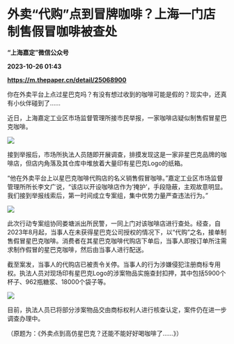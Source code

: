 # 外卖“代购”点到冒牌咖啡？上海一门店制售假冒咖啡被查处
**“上海嘉定”微信公众号**

**2023-10-26 01:43**

**https://m.thepaper.cn/detail/25068900**

你在外卖平台上点过星巴克吗？有没有想过收到的咖啡可能是假的？现实中，还真有小伙伴碰到了……

近日，上海嘉定工业区市场监督管理所接市民举报，一家咖啡店疑似制售假冒星巴克咖啡。

![](https://imagecloud.thepaper.cn/thepaper/image/275/715/529.jpg)

接到举报后，市场所执法人员随即开展调查，排摸发现这是一家非星巴克品牌的咖啡店，但店内角落及其仓库中堆放着大量印有星巴克Logo的纸箱。

“他在外卖平台上以星巴克咖啡代购店的名义销售假冒咖啡。”嘉定工业区市场监督管理所所长李文广说，“该店以开设咖啡店作为‘掩护’，手段隐蔽，主观故意明显。我们接到举报线索后，第一时间成立专案组，集中优势力量严查违法行为。”

![](https://imagecloud.thepaper.cn/thepaper/image/275/715/530.jpg)

此次行动专案组协同娄塘派出所民警，一同上门对该咖啡店进行查处。经查，自2023年8月起，当事人在未获得星巴克公司授权的情况下，以“代购”之名，接单制售假冒星巴克咖啡。消费者在其星巴克咖啡代购店下单后，当事人即按订单所注需求制作假冒的星巴克咖啡，然后由当事人进行配送。

截至案发，当事人的代购店已被责令关停。当事人的行为涉嫌侵犯注册商标专用权。执法人员对现场印有星巴克Logo的涉案物品实施查封扣押，其中包括5900个杯子、962瓶糖浆、18000个袋子等。

![](https://imagecloud.thepaper.cn/thepaper/image/275/715/531.jpg)

目前，执法人员已将部分涉案物品交由商标权利人进行核查认定，案件仍在进一步调查办理中。

（原题为：《外卖点到高仿星巴克？还能不能好好喝咖啡了……》）